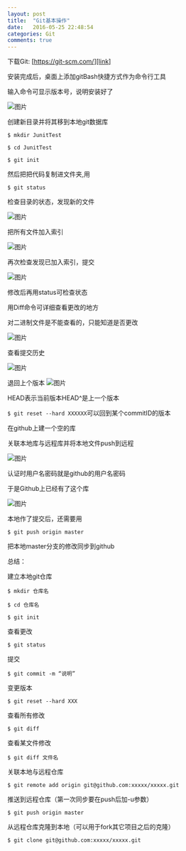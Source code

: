 ```yaml
---
layout: post
title:  "Git基本操作"
date:   2016-05-25 22:48:54
categories: Git
comments: true
---
```


下载Git:
[https://git-scm.com/][link]

安装完成后，桌面上添加gitBash快捷方式作为命令行工具

输入命令可显示版本号，说明安装好了

![图片](20160525p1.jpg)

创建新目录并将其移到本地git数据库

`$ mkdir JunitTest`

`$ cd JunitTest`

`$ git init`

然后把把代码复制进文件夹,用

`$ git status`

检查目录的状态，发现新的文件

![图片](20160525p2.jpg)

把所有文件加入索引

![图片](20160525p3.jpg)

再次检查发现已加入索引，提交

![图片](20160525p4.jpg)

修改后再用status可检查状态

用Diff命令可详细查看更改的地方

对二进制文件是不能查看的，只能知道是否更改

![图片](20160525p5.jpg)

查看提交历史

![图片](20160525p6.jpg)

退回上个版本
![图片](20160525p7.jpg)

HEAD表示当前版本HEAD^是上一个版本

`$ git reset --hard XXXXXX`可以回到某个commitID的版本

在github上建一个空的库

关联本地库与远程库并将本地文件push到远程

![图片](20160525p8.jpg)

认证时用户名密码就是github的用户名密码

于是Github上已经有了这个库

![图片](20160525p9.jpg)

本地作了提交后，还需要用

`$ git push origin master`

把本地master分支的修改同步到github



总结：


建立本地git仓库

`$ mkdir 仓库名`

`$ cd 仓库名`

`$ git init`

查看更改

`$ git status`

提交

`$ git commit -m “说明”`

变更版本

`$ git reset --hard XXX`

查看所有修改

`$ git diff`

查看某文件修改

`$ git diff 文件名`

关联本地与远程仓库

`$ git remote add origin git@github.com:xxxxx/xxxxx.git`

推送到远程仓库（第一次同步要在push后加-u参数）

`$ git push origin master`

从远程仓库克隆到本地（可以用于fork其它项目之后的克隆）

`$ git clone git@github.com:xxxxx/xxxxx.git`


[link]:https://git-scm.com/